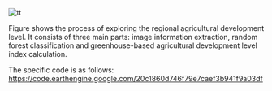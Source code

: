 
![tt](https://github.com/user-attachments/assets/ec377719-5507-4496-b204-aef1b830f190)

Figure shows the process of exploring the regional agricultural development level. It consists of three main parts: image information extraction, random forest classification and greenhouse-based agricultural development level index calculation.

The specific code is as follows:
https://code.earthengine.google.com/20c1860d746f79e7caef3b941f9a03df
